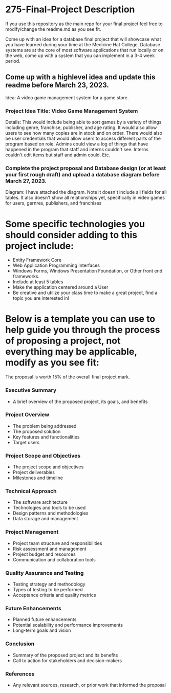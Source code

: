 # 275-Final-Project Description

If you use this repository as the main repo for your final project feel free to modify/change the readme.md as you see fit.

Come up with an idea for a database final project that will showcase what you have learned during your time at the Medicine Hat College.  Database systems are at the core of most software applications that run locally or on the web, come up with a system that you can implement in a 3-4 week period.

## Come up with a highlevel idea and update this readme before March 23, 2023.

Idea: A video game management system for a game store. 

### Project Idea Title: Video Game Management System

Details: This would include being able to sort games by a variety of things including genre, franchise, publisher, and age rating. It would also allow users to see how many copies are in stock and on order. There would also be user credentials that would allow users to access different parts of the program based on role. Admins could view a log of things that have happened in the program that staff and interns couldn't see. Interns couldn't edit items but staff and admin could. Etc. 

### Complete the project proposal and Database design (or at least your first rough draft) and upload a database diagram before March 27, 2023.

Diagram: I have attached the diagram. Note it doesn't include all fields for all tables. It also doesn't show all relationships yet, specifically in video games for users, gernres, publishers, and franchises

# Some specific technologies you should consider adding to this project include:
- Entity Framework Core
- Web Application Programming Interfaces
- Windows Forms, Windows Presentation Foundation, or Other front end frameworks.
- Include at least 5 tables
- Make the application centered around a User
- Be creative and utilize your class time to make a great project, find a topic you are interested in!

# Below is a template you can use to help guide you through the process of proposing a project, not everything may be applicable, modify as you see fit:

The proposal is worth 15% of the overall final project mark.

### Executive Summary
- A brief overview of the proposed project, its goals, and benefits
### Project Overview
- The problem being addressed
- The proposed solution
- Key features and functionalities
- Target users
### Project Scope and Objectives
- The project scope and objectives
- Project deliverables
- Milestones and timeline
### Technical Approach
- The software architecture
- Technologies and tools to be used
- Design patterns and methodologies
- Data storage and management
### Project Management
- Project team structure and responsibilities
- Risk assessment and management
- Project budget and resources
- Communication and collaboration tools
### Quality Assurance and Testing
- Testing strategy and methodology
- Types of testing to be performed
- Acceptance criteria and quality metrics
### Future Enhancements
- Planned future enhancements
- Potential scalability and performance improvements
- Long-term goals and vision
### Conclusion
- Summary of the proposed project and its benefits
- Call to action for stakeholders and decision-makers
### References
- Any relevant sources, research, or prior work that informed the proposal
